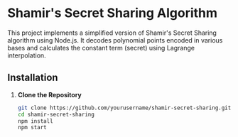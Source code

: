 # Shamir's Secret Sharing Algorithm

This project implements a simplified version of Shamir's Secret Sharing algorithm using Node.js. It decodes polynomial points encoded in various bases and calculates the constant term (secret) using Lagrange interpolation.

## Installation

1. **Clone the Repository**

   ```bash
   git clone https://github.com/yourusername/shamir-secret-sharing.git
   cd shamir-secret-sharing
   npm install
   npm start
